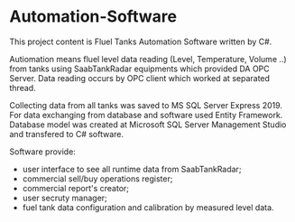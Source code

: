 # Automation-Software

This project content is Fluel Tanks Automation Software written by C#.

Autiomation means fluel level data reading (Level, Temperature, Volume ..) from tanks using SaabTankRadar equipments which provided DA OPC Server.
Data reading occurs by OPC client which worked at separated thread.

Collecting data from all tanks was saved to MS SQL Server Express 2019.
For data exchanging from database and software used Entity Framework.
Database model was created at Microsoft SQL Server Management Studio and transfered to C# software.

Software provide:
- user interface to see all runtime data from SaabTankRadar;
- commercial sell/buy operations register;
- commercial report's creator;
- user secruty manager;
- fuel tank data configuration and calibration by measured level data.

